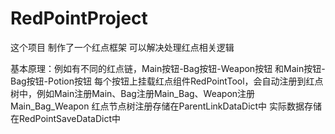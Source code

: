 # RedPointProject

这个项目 制作了一个红点框架 可以解决处理红点相关逻辑

基本原理：例如有不同的红点链，Main按钮-Bag按钮-Weapon按钮 和Main按钮-Bag按钮-Potion按钮
每个按钮上挂载红点组件RedPointTool，会自动注册到红点树中，例如Main注册Main、Bag注册Main_Bag、Weapon注册Main_Bag_Weapon
红点节点树注册存储在ParentLinkDataDict中
实际数据存储在RedPointSaveDataDict中
